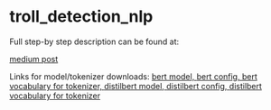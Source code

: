 # troll_detection_nlp

Full step-by step description can be found at:

[medium post](https://medium.com/@pavel.dudko/detecting-russian-trolls-and-estimating-post-controversiality-on-reddit-revising-the-nlp-3080cf393131?sk=52a5cf861b611e9f2f6f941825075f48)

Links for model/tokenizer downloads:
[bert model, ](https://s3.amazonaws.com/models.huggingface.co/bert/bert-base-uncased-pytorch_model.bin)
[bert config, ](https://s3.amazonaws.com/models.huggingface.co/bert/bert-base-uncased-config.json)
[bert vocabulary for tokenizer, ](https://s3.amazonaws.com/models.huggingface.co/bert/bert-base-uncased-vocab.txt)
[distilbert model, ](https://s3.amazonaws.com/models.huggingface.co/bert/distilbert-base-uncased-pytorch_model.bin)
[distilbert config, ](https://s3.amazonaws.com/models.huggingface.co/bert/distilbert-base-uncased-config.json) 
[distilbert vocabulary for tokenizer](https://s3.amazonaws.com/models.huggingface.co/bert/bert-base-uncased-vocab.txt)

